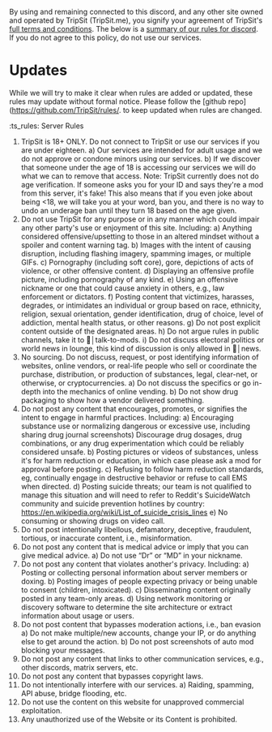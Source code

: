 By using and remaining connected to this discord, and any other site owned and operated by TripSit (TripSit.me), you signify your agreement of TripSit's [full terms and conditions](https://github.com/TripSit/rules/blob/main/termsofservice.md).
The below is a [summary of our rules for discord](https://github.com/TripSit/rules/blob/main/discordSummary.md). If you do not agree to this policy, do not use our services.

# Updates
While we will try to make it clear when rules are added or updated, these rules may update without formal notice. Please follow the [github repo](https://github.com/TripSit/rules/. to keep updated when rules are changed.

:ts_rules: Server Rules
1. TripSit is 18+ ONLY. Do not connect to TripSit or use our services if you are under eighteen.
	a) Our services are intended for adult usage and we do not approve or condone minors using our services.
	b) If we discover that someone under the age of 18 is accessing our services we will do what we can to remove that access.
Note: TripSit currently does not do age verification. If someone asks you for your ID and says they're a mod from this server, it's fake! This also means that if you even joke about being <18, we will take you at your word, ban you, and there is no way to undo an underage ban until they turn 18 based on the age given.
2. Do not use TripSit for any purpose or in any manner which could impair any other party's use or enjoyment of this site. Including:
	a) Anything considered offensive/upsetting to those in an altered mindset without a spoiler and content warning tag.
	b) Images with the intent of causing disruption, including flashing imagery, spamming images, or multiple GIFs.
	c) Pornography (including soft core), gore, depictions of acts of violence, or other offensive content.
	d) Displaying an offensive profile picture, including pornography of any kind.
	e) Using an offensive nickname or one that could cause anxiety in others, e.g., law enforcement or dictators.
	f) Posting content that victimizes, harasses, degrades, or intimidates an individual or group based on race, ethnicity, religion, sexual orientation,  gender identification, drug of choice, level of addiction, mental health status, or other reasons.
	g) Do not post explicit content outside of the designated areas.
	h) Do not argue rules in public channels, take it to ⁠🙊│talk-to-mods.
	i) Do not discuss electoral politics or world news in lounge, this kind of discussion is only allowed in ⁠📰│news.
3. No sourcing. Do not discuss, request, or post identifying information of websites, online vendors, or real-life people who sell or coordinate the purchase, distribution, or production of substances, legal, clear-net, or otherwise, or cryptocurrencies.
	a) Do not discuss the specifics or go in-depth into the mechanics of online vending.
	b) Do not show drug packaging to show how a vendor delivered something.
4. Do not post any content that encourages, promotes, or signifies the intent to engage in harmful practices. Including:
	a) Encouraging substance use or normalizing dangerous or excessive use, including sharing drug journal screenshots) Discourage drug dosages, drug combinations, or any drug experimentation which could be reliably considered unsafe.
	b) Posting pictures or videos of substances, unless it's for harm reduction or education, in which case please ask a mod for approval before posting.
	c) Refusing to follow harm reduction standards, eg, continually engage in destructive behavior or refuse to call EMS when directed.
	d) Posting suicide threats; our team is not qualified to manage this situation and will need to refer to Reddit's SuicideWatch community and suicide prevention hotlines by country: https://en.wikipedia.org/wiki/List_of_suicide_crisis_lines
	e) No consuming or showing drugs on video call.
5. Do not post intentionally libellous, defamatory, deceptive, fraudulent, tortious, or inaccurate content, i.e., misinformation.
6. Do not post any content that is medical advice or imply that you can give medical advice.
	a) Do not use “Dr” or “MD” in your nickname.
7. Do not post any content that violates another's privacy. Including:
	a) Posting or collecting personal information about server members or doxing.
	b) Posting images of people expecting privacy or being unable to consent (children, intoxicated).
	c) Disseminating content originally posted in any team-only areas.
	d) Using network monitoring or discovery software to determine the site architecture or extract information about usage or users.
8. Do not post content that bypasses moderation actions, i.e., ban evasion
	a) Do not make multiple/new accounts, change your IP, or do anything else to get around the action.
	b) Do not post screenshots of auto mod blocking your messages.
9. Do not post any content that links to other communication services, e.g., other discords, matrix servers, etc.
10. Do not post any content that bypasses copyright laws.
11. Do not intentionally interfere with our services.
    a) Raiding, spamming, API abuse, bridge flooding, etc.
12. Do not use the content on this website for unapproved commercial exploitation.
13. Any unauthorized use of the Website or its Content is prohibited.